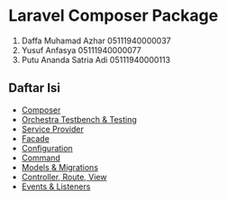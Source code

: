# Laravel Composer Package

1. Daffa Muhamad Azhar 05111940000037
2. Yusuf Anfasya      05111940000077
3. Putu Ananda Satria Adi 05111940000113

## Daftar Isi

- [Composer](Composer.md)
- [Orchestra Testbench & Testing](OrchestraTestbench.md)
- [Service Provider](ServiceProvider.md)
- [Facade](Facades.md)
- [Configuration](Configuration.md)
- [Command](Command.md)
- [Models & Migrations](ModelsMigrations.md)
- [Controller, Route, View](ControllerRouteView.md)
- [Events & Listeners](EventsListeners.md)
